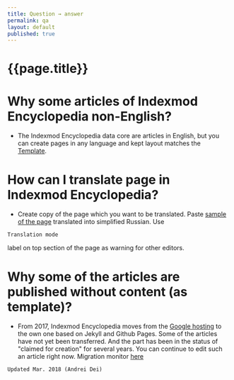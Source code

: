 ```yaml
---
title: Question → answer
permalink: qa
layout: default
published: true
---
```

# {{page.title}}

# Why some articles of Indexmod Encyclopedia non-English?

+ The Indexmod Encyclopedia data core are articles in English, but you can create pages in any language and kept layout matches the [Template](https://indexmod.github.io/encyclopedia/template).

# How can I translate page in Indexmod Encyclopedia?

+ Create copy of the page which you want to be translated. Paste [sample of the page](internet-yami-ichi) translated into simplified Russian. Use 

`Translation mode` 

label on top section of the page as warning for other editors.

# Why some of the articles are published without content (as template)?

+ From 2017, Indexmod Encyclopedia moves from the [Google hosting](https://sites.google.com/site/indexmodencyclopedia/list-of-pages) to the own one based on Jekyll and Github Pages. Some of the articles have not yet been transferred. And the part has been in the status of "claimed for creation" for several years. You can continue to edit such an article right now. Migration monitor [here](migration)


`Updated Mar. 2018 (Andrei Dei)`
